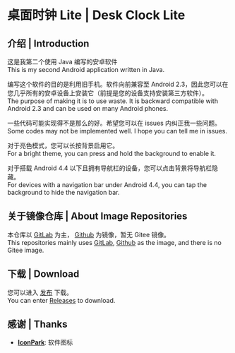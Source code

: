 # 桌面时钟 Lite | Desk Clock Lite

## 介绍 | Introduction

这是我第二个使用 Java 编写的安卓软件<br>
This is my second Android application written in Java.

编写这个软件的目的是利用旧手机。软件向前兼容至 Android 2.3，因此您可以在您几乎所有的安卓设备上安装它（前提是您的设备支持安装第三方软件）。<br>
The purpose of making it is to use waste. It is backward compatible with Android 2.3 and can be used on many Android phones.

一些代码可能实现得不是那么的好。希望您可以在 issues 内纠正我一些问题。<br>
Some codes may not be implemented well. I hope you can tell me in issues.

对于亮色模式，您可以长按背景启用它。<br>
For a bright theme, you can press and hold the background to enable it.

对于搭载 Android 4.4 以下且拥有导航栏的设备，您可以点击背景将导航栏隐藏。<br>
For devices with a navigation bar under Android 4.4, you can tap the background to hide the navigation bar.

## 关于镜像仓库 | About Image Repositories

本仓库以 [GitLab](https://gitlab.com/Jesse205/Desk-Clock-Lite/) 为主， [Github](https://github.com/Jesse205/Desk-Clock-Lite) 为镜像，暂无 Gitee 镜像。<br>
This repositories mainly uses [GitLab](https://gitlab.com/Jesse205/Desk-Clock-Lite/), [Github](https://github.com/Jesse205/Desk-Clock-Lite) as the image, and there is no Gitee image.

## 下载 | Download

您可以进入 [发布](https://gitlab.com/Jesse205/Desk-Clock-Lite/-/releases) 下载。<br>
You can enter [Releases](https://gitlab.com/Jesse205/Desk-Clock-Lite/-/releases) to download.<br>

## 感谢 | Thanks

* __[IconPark](https://iconpark.oceanengine.com/official)__: 软件图标
